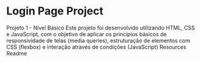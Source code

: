 # Login Page Project
Projeto 1 - Nível Básico Este projeto foi desenvolvido utilizando HTML, CSS e JavaScript, com o objetivo de aplicar os princípios básicos de responsividade de telas (media queries), estruturação de elementos com CSS (flexbox) e interação através de condições (JavaScript)  Resources  Readme
